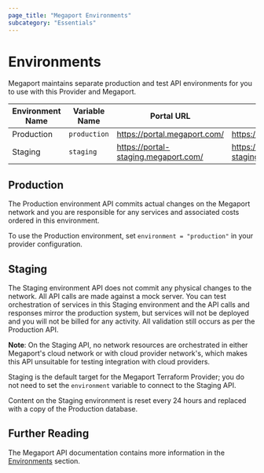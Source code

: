```yaml
---
page_title: "Megaport Environments"
subcategory: "Essentials"
---
```


# Environments
Megaport maintains separate production and test API environments for you to use with this Provider and Megaport.

| Environment Name  | Variable Name | Portal URL                            | API URL                           | 
| ---               | ---           | ---                                   | ---                               |
| Production        | `production`  | https://portal.megaport.com/          | https://api.megaport.com/         |
| Staging           | `staging`     | https://portal-staging.megaport.com/  | https://api-staging.megaport.com/ |

## Production

The Production environment API commits actual changes on the Megaport network and you are responsible for any services and associated costs ordered in this environment.

To use the Production environment, set `environment = "production"` in your provider configuration.

## Staging

The Staging environment API does not commit any physical changes to the network. All API calls are made against a mock server. You can test orchestration of services in this Staging environment and the API calls and responses mirror the production system, but services will not be deployed and you will not be billed for any activity. All validation still occurs as per the Production API. 

**Note**: On the Staging API, no network resources are orchestrated in either Megaport's cloud network or with cloud provider network's, which makes this API unsuitable for testing integration with cloud providers.

Staging is the default target for the Megaport Terraform Provider; you do not need to set the `environment` variable to connect to the Staging API.

Content on the Staging environment is reset every 24 hours and replaced with a copy of the Production database.

## Further Reading

The Megaport API documentation contains more information in the [Environments](https://dev.megaport.com/#header-environments) section.
